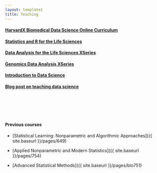 ```yaml
---
layout: template1
title: Teaching
---
```



#### [HarvardX Biomedical Data Science Online Curriculum](https://genomicsclass.github.io/book/pages/classes.html)

#### [Statistics and R for the Life Sciences](https://www.edx.org/course/data-analysis-life-sciences-1-statistics-harvardx-ph525-1x)

#### [Data Analysis for the Life Sciences XSeries](https://www.edx.org/xseries/data-analysis-life-sciences)

#### [Genomics Data Analysis XSeries](https://www.edx.org/xseries/genomics-data-analysis)

#### [Introduction to Data Science](http://datasciencelabs.github.io/)

#### [Blog post on teaching data science](http://simplystatistics.org/2014/09/15/applied-statisticians-people-want-to-learn-what-we-do-lets-teach-them/)

<br></br>
<br></br>
#### Previous courses

- [Statistical Learning: Nonparametric and
   Algorithmic Approaches]({{ site.baseurl }}/pages/649)

- [Applied Nonparametric and Modern Statistics]({{ site.baseurl }}/pages/754)

- [Advanced Statistical Methods]({{ site.baseurl }}/pages/bio751)


